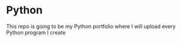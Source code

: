 # Python
This repo is going to be my Python portfolio where I will upload every Python program I create
